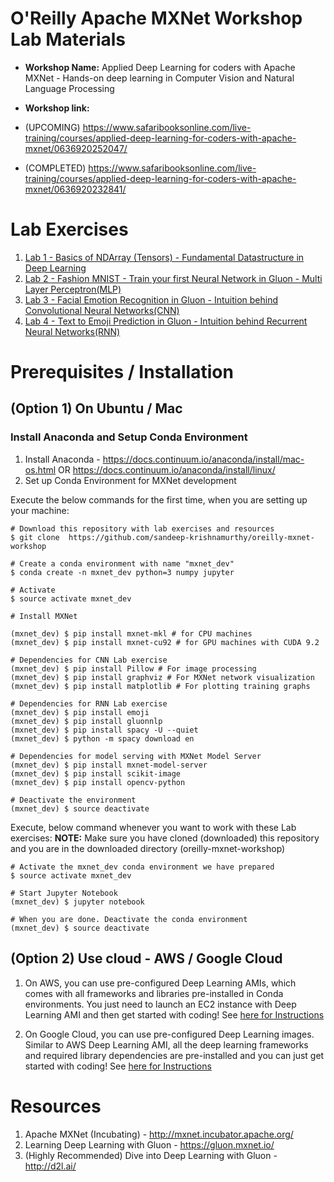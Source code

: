 # O'Reilly Apache MXNet Workshop Lab Materials

* **Workshop Name:** Applied Deep Learning for coders with Apache MXNet - Hands-on deep learning in Computer Vision and Natural Language Processing

* **Workshop link:** 
* (UPCOMING) https://www.safaribooksonline.com/live-training/courses/applied-deep-learning-for-coders-with-apache-mxnet/0636920252047/
* (COMPLETED) https://www.safaribooksonline.com/live-training/courses/applied-deep-learning-for-coders-with-apache-mxnet/0636920232841/

# Lab Exercises

1. [Lab 1 - Basics of NDArray (Tensors) - Fundamental Datastructure in Deep Learning](https://github.com/sandeep-krishnamurthy/oreilly-mxnet-workshop/tree/master/lab1-ndarray-basics)
2. [Lab 2 - Fashion MNIST - Train your first Neural Network in Gluon - Multi Layer Perceptron(MLP)](https://github.com/sandeep-krishnamurthy/oreilly-mxnet-workshop/tree/master/lab2-mlp-fashion-mnist)
3. [Lab 3 - Facial Emotion Recognition in Gluon - Intuition behind Convolutional Neural Networks(CNN)](https://github.com/sandeep-krishnamurthy/oreilly-mxnet-workshop/tree/master/lab3-cnn-facial-emotion-recognition)
4. [Lab 4 - Text to Emoji Prediction in Gluon - Intuition behind Recurrent Neural Networks(RNN)](https://github.com/sandeep-krishnamurthy/oreilly-mxnet-workshop/tree/master/lab4-rnn-text-to-emoji)

# Prerequisites / Installation

## (Option 1) On Ubuntu / Mac

### Install Anaconda and Setup Conda Environment

1. Install Anaconda - https://docs.continuum.io/anaconda/install/mac-os.html OR https://docs.continuum.io/anaconda/install/linux/
2. Set up Conda Environment for MXNet development

Execute the below commands for the first time, when you are setting up your machine:

```
# Download this repository with lab exercises and resources
$ git clone  https://github.com/sandeep-krishnamurthy/oreilly-mxnet-workshop
```

```
# Create a conda environment with name "mxnet_dev"
$ conda create -n mxnet_dev python=3 numpy jupyter

# Activate
$ source activate mxnet_dev

# Install MXNet

(mxnet_dev) $ pip install mxnet-mkl # for CPU machines
(mxnet_dev) $ pip install mxnet-cu92 # for GPU machines with CUDA 9.2

# Dependencies for CNN Lab exercise
(mxnet_dev) $ pip install Pillow # For image processing
(mxnet_dev) $ pip install graphviz # For MXNet network visualization
(mxnet_dev) $ pip install matplotlib # For plotting training graphs

# Dependencies for RNN Lab exercise
(mxnet_dev) $ pip install emoji
(mxnet_dev) $ pip install gluonnlp
(mxnet_dev) $ pip install spacy -U --quiet
(mxnet_dev) $ python -m spacy download en

# Dependencies for model serving with MXNet Model Server
(mxnet_dev) $ pip install mxnet-model-server
(mxnet_dev) $ pip install scikit-image
(mxnet_dev) $ pip install opencv-python

# Deactivate the environment
(mxnet_dev) $ source deactivate
```

Execute, below command whenever you want to work with these Lab exercises:
**NOTE:** Make sure you have cloned (downloaded) this repository and you are in the downloaded directory (oreilly-mxnet-workshop)

```
# Activate the mxnet_dev conda environment we have prepared
$ source activate mxnet_dev

# Start Jupyter Notebook
(mxnet_dev) $ jupyter notebook

# When you are done. Deactivate the conda environment
(mxnet_dev) $ source deactivate
```

## (Option 2) Use cloud - AWS / Google Cloud

1. On AWS, you can use pre-configured Deep Learning AMIs, which comes with all frameworks and libraries pre-installed in Conda environments. You just need to launch an EC2 instance with Deep Learning AMI and then get started with coding! See [here for Instructions](https://aws.amazon.com/blogs/machine-learning/get-started-with-deep-learning-using-the-aws-deep-learning-ami/)

2. On Google Cloud, you can use pre-configured Deep Learning images. Similar to AWS Deep Learning AMI, all the deep learning frameworks and required library dependencies are pre-installed and you can just get started with coding! See [here for Instructions](https://cloud.google.com/deep-learning-vm/)

# Resources
1. Apache MXNet (Incubating) - http://mxnet.incubator.apache.org/
2. Learning Deep Learning with Gluon - https://gluon.mxnet.io/
3. (Highly Recommended) Dive into Deep Learning with Gluon - http://d2l.ai/

